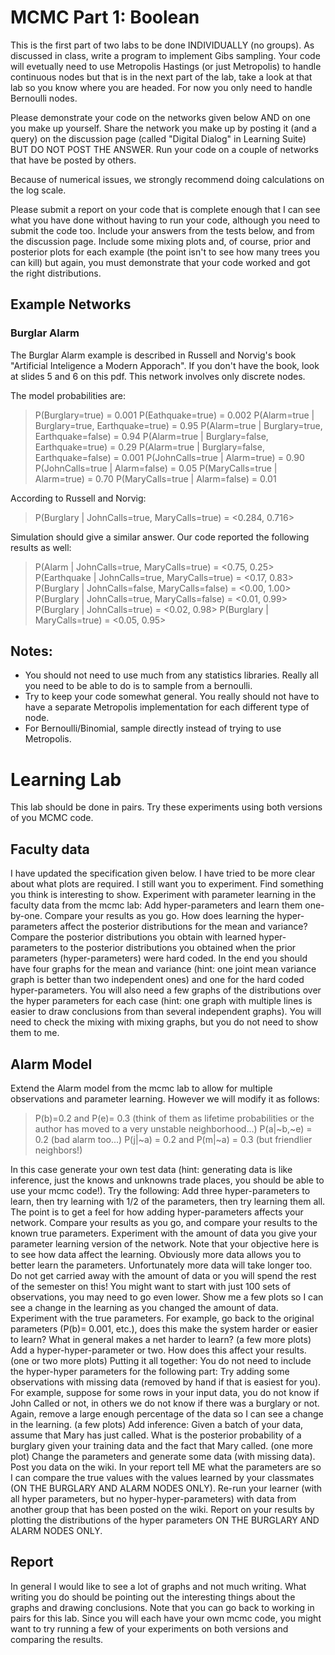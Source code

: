 # MCMC Part 1: Boolean

 
This is the first part of two labs to be done INDIVIDUALLY (no groups). As discussed in class, write a program to implement Gibs sampling. Your code will evetually need to use Metropolis Hastings (or just Metropolis) to handle continuous nodes but that is in the next part of the lab, take a look at that lab so you know where you are headed. For now you only need to handle Bernoulli nodes.

Please demonstrate your code on the networks given below AND on one you make up yourself. Share the network you make up by posting it (and a query) on the discussion page (called "Digital Dialog" in Learning Suite) BUT DO NOT POST THE ANSWER. Run your code on a couple of networks that have be posted by others.

Because of numerical issues, we strongly recommend doing calculations on the log scale.

Please submit a report on your code that is complete enough that I can see what you have done without having to run your code, although you need to submit the code too. Include your answers from the tests below, and from the discussion page. Include some mixing plots and, of course, prior and posterior plots for each example (the point isn't to see how many trees you can kill) but again, you must demonstrate that your code worked and got the right distributions.

## Example Networks
### Burglar Alarm
The Burglar Alarm example is described in Russell and Norvig's book "Artificial Inteligence a Modern Apporach". If you don't have the book, look at slides 5 and 6 on this pdf. This network involves only discrete nodes.

The model probabilities are:
> P(Burglary=true) = 0.001
P(Eathquake=true) = 0.002
P(Alarm=true | Burglary=true, Earthquake=true) = 0.95
P(Alarm=true | Burglary=true, Earthquake=false) = 0.94
P(Alarm=true | Burglary=false, Earthquake=true) = 0.29
P(Alarm=true | Burglary=false, Earthquake=false) = 0.001
P(JohnCalls=true | Alarm=true) = 0.90
P(JohnCalls=true | Alarm=false) = 0.05
P(MaryCalls=true | Alarm=true) = 0.70
P(MaryCalls=true | Alarm=false) = 0.01

According to Russell and Norvig:
 

> P(Burglary | JohnCalls=true, MaryCalls=true) = <0.284, 0.716>

Simulation should give a similar answer.
Our code reported the following results as well:

>P(Alarm | JohnCalls=true, MaryCalls=true) = <0.75, 0.25>
P(Earthquake | JohnCalls=true, MaryCalls=true) = <0.17, 0.83>
P(Burglary | JohnCalls=false, MaryCalls=false) = <0.00, 1.00>
P(Burglary | JohnCalls=true, MaryCalls=false) = <0.01, 0.99>
P(Burglary | JohnCalls=true) = <0.02, 0.98>
P(Burglary | MaryCalls=true) = <0.05, 0.95>
 
## Notes:

- You should not need to use much from any statistics libraries. Really all you need to be able to do is to sample from a bernoulli.
- Try to keep your code somewhat general. You really should not have to have a separate Metropolis implementation for each different type of node.
- For Bernoulli/Binomial, sample directly instead of trying to use Metropolis.

#  Learning Lab

This lab should be done in pairs. Try these experiments using both versions of you MCMC code.
 
## Faculty data

I have updated the specification given below. I have tried to be more clear about what plots are required. I still want you to experiment. Find something you think is interesting to show.
Experiment with parameter learning in the faculty data from the mcmc lab:
Add hyper-parameters and learn them one-by-one. Compare your results as you go.
How does learning the hyper-parameters affect the posterior distributions for the mean and variance? Compare the posterior distributions you obtain with learned hyper-parameters to the posterior distributions you obtained when the prior parameters (hyper-parameters) were hard coded.
In the end you should have four graphs for the mean and variance (hint: one joint mean variance graph is better than two independent ones) and one for the hard coded hyper-parameters. You will also need a few graphs of the distributions over the hyper parameters for each case (hint: one graph with multiple lines is easier to draw conclusions from than several independent graphs). You will need to check the mixing with mixing graphs, but you do not need to show them to me.

## Alarm Model

Extend the Alarm model from the mcmc lab to allow for multiple observations and parameter learning. However we will modify it as follows:

>P(b)=0.2 and P(e)= 0.3 (think of them as lifetime probabilities or the author has moved to a very unstable neighborhood...)
P(a|~b,~e) = 0.2 (bad alarm too...)
P(j|~a) = 0.2 and P(m|~a) = 0.3 (but friendlier neighbors!)

In this case generate your own test data (hint: generating data is like inference, just the knows and unknowns trade places, you should be able to use your mcmc code!). Try the following:
Add three hyper-parameters to learn, then try learning with 1/2 of the parameters, then try learning them all. The point is to get a feel for how adding hyper-parameters affects your network. Compare your results as you go, and compare your results to the known true parameters.
Experiment with the amount of data you give your parameter learning version of the network. Note that your objective here is to see how data affect the learning. Obviously more data allows you to better learn the parameters. Unfortunately more data will take longer too. Do not get carried away with the amount of data or you will spend the rest of the semester on this! You might want to start with just 100 sets of observations, you may need to go even lower. Show me a few plots so I can see a change in the learning as you changed the amount of data.
Experiment with the true parameters. For example, go back to the original parameters (P(b)= 0.001, etc.), does this make the system harder or easier to learn? What in general makes a net harder to learn? (a few more plots)
Add a hyper-hyper-parameter or two. How does this affect your results. (one or two more plots)
Putting it all together:
You do not need to include the hyper-hyper parameters for the following part:
Try adding some observations with missing data (removed by hand if that is easiest for you). For example, suppose for some rows in your input data, you do not know if John Called or not, in others we do not know if there was a burglary or not. Again, remove a large enough percentage of the data so I can see a change in the learning. (a few plots)
Add inference: Given a batch of your data, assume that Mary has just called. What is the posterior probability of a burglary given your training data and the fact that Mary called. (one more plot)
Change the parameters and generate some data (with missing data). Post you data on the wiki. In your report tell ME what the parameters are so I can compare the true values with the values learned by your classmates (ON THE BURGLARY AND ALARM NODES ONLY).
Re-run your learner (with all hyper parameters, but no hyper-hyper-parameters) with data from another group that has been posted on the wiki. Report on your results by plotting the distributions of the hyper parameters ON THE BURGLARY AND ALARM NODES ONLY.

## Report

In general I would like to see a lot of graphs and not much writing. What writing you do should be pointing out the interesting things about the graphs and drawing conclusions.
Note that you can go back to working in pairs for this lab. Since you will each have your own mcmc code, you might want to try running a few of your experiments on both versions and comparing the results.
 

